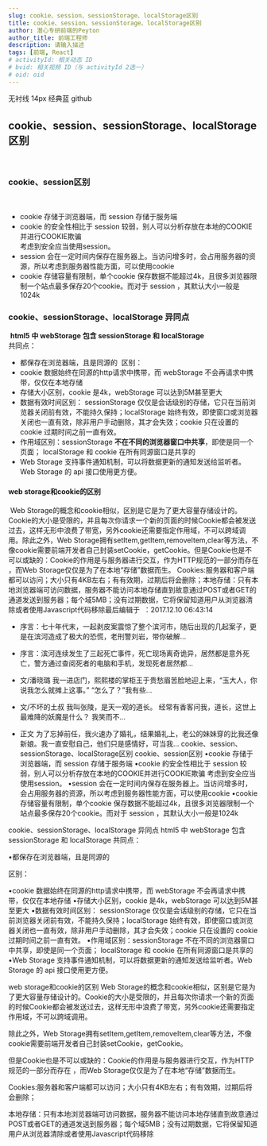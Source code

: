```yaml
---
slug: cookie、session、sessionStorage、localStorage区别
title: cookie、session、sessionStorage、localStorage区别
author: 潜心专研前端的Peyton
author_title: 前端工程师
description: 请输入描述
tags: [前端, React]
# activityId: 相关动态 ID
# bvid: 相关视频 ID（与 activityId 2选一）
# oid: oid
---
```



无衬线
14px
经典蓝
github

## cookie、session、sessionStorage、localStorage区别
​
### cookie、session区别
​
+   cookie 存储于浏览器端，而 session 存储于服务端
+   cookie 的安全性相比于 session 较弱，别人可以分析存放在本地的COOKIE并进行COOKIE欺骗  
    考虑到安全应当使用session。
+   session 会在一定时间内保存在服务器上。当访问增多时，会占用服务器的资源，所以考虑到服务器性能方面，可以使用cookie
+   cookie 存储容量有限制，单个cookie 保存数据不能超过4k，且很多浏览器限制一个站点最多保存20个cookie。而对于 session ，其默认大小一般是1024k
​
### cookie、sessionStorage、localStorage 异同点
​
**html5 中 webStorage 包含 sessionStorage 和 localStorage**  
共同点：
​
+   都保存在浏览器端，且是同源的
​
区别：
​
+   cookie 数据始终在同源的http请求中携带，而 webStorage 不会再请求中携带，仅仅在本地存储
+   存储大小区别，cookie 是4k，webStorage 可以达到5M甚至更大
+   数据有效时间区别： sessionStorage 仅仅是会话级别的存储，它只在当前浏览器关闭前有效，不能持久保持；localStorage 始终有效，即使窗口或浏览器关闭也一直有效，除非用户手动删除，其才会失效；cookie 只在设置的 cookie 过期时间之前一直有效。
+   作用域区别：sessionStorage **不在不同的浏览器窗口中共享**，即使是同一个页面； localStorage 和 cookie 在所有同源窗口是共享的
+   Web Storage 支持事件通知机制，可以将数据更新的通知发送给监听者。Web Storage 的 api 接口使用更方便。
​
#### web storage和cookie的区别
​
Web Storage的概念和cookie相似，区别是它是为了更大容量存储设计的。Cookie的大小是受限的，并且每次你请求一个新的页面的时候Cookie都会被发送过去，这样无形中浪费了带宽，另外cookie还需要指定作用域，不可以跨域调用。
​
除此之外，Web Storage拥有setItem,getItem,removeItem,clear等方法，不像cookie需要前端开发者自己封装setCookie，getCookie。
​
但是Cookie也是不可以或缺的：Cookie的作用是与服务器进行交互，作为HTTP规范的一部分而存在 ，而Web Storage仅仅是为了在本地“存储”数据而生。
​
Cookies:服务器和客户端都可以访问；大小只有4KB左右；有有效期，过期后将会删除；
​
本地存储：只有本地浏览器端可访问数据，服务器不能访问本地存储直到故意通过POST或者GET的通道发送到服务器；每个域5MB；没有过期数据，它将保留知道用户从浏览器清除或者使用Javascript代码移除
​
最后编辑于
​
：2017.12.10 06:43:14
​
+   序言：七十年代末，一起剥皮案震惊了整个滨河市，随后出现的几起案子，更是在滨河造成了极大的恐慌，老刑警刘岩，带你破解...
    
+   序言：滨河连续发生了三起死亡事件，死亡现场离奇诡异，居然都是意外死亡，警方通过查阅死者的电脑和手机，发现死者居然都...
    
+   文/潘晓璐 我一进店门，熙熙楼的掌柜王于贵愁眉苦脸地迎上来，“玉大人，你说我怎么就摊上这事。” “怎么了？”我有些...
    
+   文/不坏的土叔 我叫张陵，是天一观的道长。 经常有香客问我，道长，这世上最难降的妖魔是什么？ 我笑而不...
    
+   正文 为了忘掉前任，我火速办了婚礼，结果婚礼上，老公的妹妹穿的比我还像新娘。我一直安慰自己，他们只是感情好，可当我...
cookie、session、sessionStorage、localStorage区别
cookie、session区别
•cookie 存储于浏览器端，而 session 存储于服务端
•cookie 的安全性相比于 session 较弱，别人可以分析存放在本地的COOKIE并进行COOKIE欺骗
考虑到安全应当使用session。
•session 会在一定时间内保存在服务器上。当访问增多时，会占用服务器的资源，所以考虑到服务器性能方面，可以使用cookie
•cookie 存储容量有限制，单个cookie 保存数据不能超过4k，且很多浏览器限制一个站点最多保存20个cookie。而对于 session ，其默认大小一般是1024k

cookie、sessionStorage、localStorage 异同点
html5 中 webStorage 包含 sessionStorage 和 localStorage
共同点：

•都保存在浏览器端，且是同源的

区别：

•cookie 数据始终在同源的http请求中携带，而 webStorage 不会再请求中携带，仅仅在本地存储
•存储大小区别，cookie 是4k，webStorage 可以达到5M甚至更大
•数据有效时间区别： sessionStorage 仅仅是会话级别的存储，它只在当前浏览器关闭前有效，不能持久保持；localStorage 始终有效，即使窗口或浏览器关闭也一直有效，除非用户手动删除，其才会失效；cookie 只在设置的 cookie 过期时间之前一直有效。
•作用域区别：sessionStorage 不在不同的浏览器窗口中共享，即使是同一个页面； localStorage 和 cookie 在所有同源窗口是共享的
•Web Storage 支持事件通知机制，可以将数据更新的通知发送给监听者。Web Storage 的 api 接口使用更方便。

web storage和cookie的区别
Web Storage的概念和cookie相似，区别是它是为了更大容量存储设计的。Cookie的大小是受限的，并且每次你请求一个新的页面的时候Cookie都会被发送过去，这样无形中浪费了带宽，另外cookie还需要指定作用域，不可以跨域调用。

除此之外，Web Storage拥有setItem,getItem,removeItem,clear等方法，不像cookie需要前端开发者自己封装setCookie，getCookie。

但是Cookie也是不可以或缺的：Cookie的作用是与服务器进行交互，作为HTTP规范的一部分而存在 ，而Web Storage仅仅是为了在本地“存储”数据而生。

Cookies:服务器和客户端都可以访问；大小只有4KB左右；有有效期，过期后将会删除；

本地存储：只有本地浏览器端可访问数据，服务器不能访问本地存储直到故意通过POST或者GET的通道发送到服务器；每个域5MB；没有过期数据，它将保留知道用户从浏览器清除或者使用Javascript代码移除





